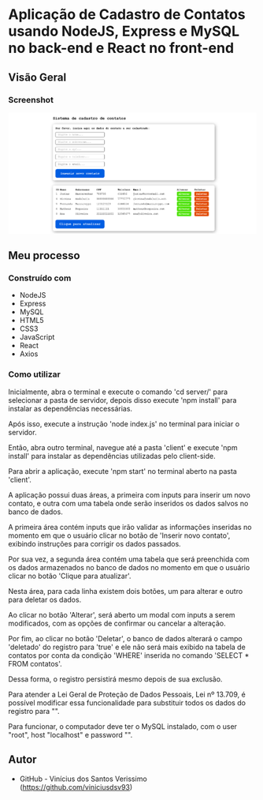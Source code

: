 # Aplicação de Cadastro de Contatos usando NodeJS, Express e MySQL no back-end e React no front-end

## Visão Geral

### Screenshot

![](./screenshot.png)

## Meu processo

### Construído com

-   NodeJS
-   Express
-   MySQL
-   HTML5
-   CSS3
-   JavaScript
-   React
-   Axios

### Como utilizar

Inicialmente, abra o terminal e execute o comando 'cd server/' para selecionar a pasta de servidor, depois disso execute 'npm install' para instalar as dependências necessárias.

Após isso, execute a instrução 'node index.js' no terminal para iniciar o servidor.

Então, abra outro terminal, navegue até a pasta 'client' e execute 'npm install' para instalar as dependências utilizadas pelo client-side.

Para abrir a aplicação, execute 'npm start' no terminal aberto na pasta 'client'.

A aplicação possui duas áreas, a primeira com inputs para inserir um novo contato, e outra com uma tabela onde serão inseridos os dados salvos no banco de dados.

A primeira área contém inputs que irão validar as informações inseridas no momento em que o usuário clicar no botão de 'Inserir novo contato', exibindo instruções para corrigir os dados passados.

Por sua vez, a segunda área contém uma tabela que será preenchida com os dados armazenados no banco de dados no momento em que o usuário clicar no botão 'Clique para atualizar'.

Nesta área, para cada linha existem dois botões, um para alterar e outro para deletar os dados.

Ao clicar no botão 'Alterar', será aberto um modal com inputs a serem modificados, com as opções de confirmar ou cancelar a alteração.

Por fim, ao clicar no botão 'Deletar', o banco de dados alterará o campo 'deletado' do registro para 'true' e ele não será mais exibido na tabela de contatos por conta da condição 'WHERE' inserida no comando 'SELECT \* FROM contatos'.

Dessa forma, o registro persistirá mesmo depois de sua exclusão.

Para atender a Lei Geral de Proteção de Dados Pessoais, Lei nº 13.709, é possível modificar essa funcionalidade para substituir todos os dados do registro para "".

Para funcionar, o computador deve ter o MySQL instalado, com o user "root", host "localhost" e password "".

## Autor

-   GitHub - Vinícius dos Santos Verissimo (https://github.com/viniciusdsv93)
